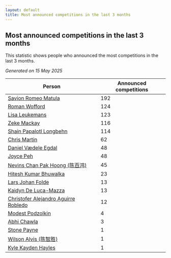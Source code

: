 ```yaml
---
layout: default
title: Most announced competitions in the last 3 months
---
```

## Most announced competitions in the last 3 months
This statistic shows people who announced the most competitions in the last 3 months.

*Generated on 15 May 2025*

| Person | Announced competitions |
| --- | --- |
| [Savion Romeo Matula](https://www.worldcubeassociation.org/persons/2019MATU03) | 192 |
| [Roman Wofford](https://www.worldcubeassociation.org/persons/2017WOFF01) | 124 |
| [Lisa Leukemans](https://www.worldcubeassociation.org/persons/2021LEUK01) | 123 |
| [Zeke Mackay](https://www.worldcubeassociation.org/persons/2015MACK06) | 116 |
| [Shain Papalotl Longbehn](https://www.worldcubeassociation.org/persons/2020LONG05) | 114 |
| [Chris Martin](https://www.worldcubeassociation.org/persons/2013MART03) | 62 |
| [Daniel Vædele Egdal](https://www.worldcubeassociation.org/persons/2013EGDA01) | 48 |
| [Joyce Peh](https://www.worldcubeassociation.org/persons/2017PEHJ01) | 48 |
| [Nevins Chan Pak Hoong (陈百鸿)](https://www.worldcubeassociation.org/persons/2010CHAN20) | 45 |
| [Hitesh Kumar Bhuwalka](https://www.worldcubeassociation.org/persons/2022BHUW01) | 23 |
| [Lars Johan Folde](https://www.worldcubeassociation.org/persons/2018FOLD01) | 13 |
| [Kaidyn De Luca-Mazza](https://www.worldcubeassociation.org/persons/2019LUCA01) | 13 |
| [Christofer Alejandro Aguirre Robledo](https://www.worldcubeassociation.org/persons/2016ROBL05) | 12 |
| [Modest Podzolkin](https://www.worldcubeassociation.org/persons/2017PODZ01) | 4 |
| [Abhi Chawla](https://www.worldcubeassociation.org/persons/2019CHAW01) | 3 |
| [Stone Payne](https://www.worldcubeassociation.org/persons/2018SIMP06) | 1 |
| [Wilson Alvis (陈智胜)](https://www.worldcubeassociation.org/persons/2011ALVI01) | 1 |
| [Kyle Kayden Hayles](https://www.worldcubeassociation.org/persons/2022HAYL02) | 1 |
